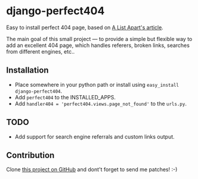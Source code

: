 django-perfect404
=================

Easy to install perfect 404 page, based on [A List Apart's article][article].

The main goal of this small project — to provide a simple but flexible
way to add an excellent 404 page, which handles referers, broken links,
searches from different engines, etc..

Installation
------------

* Place somewhere in your python path or install using `easy_install django-perfect404`.
* Add `perfect404` to the INSTALLED_APPS.
* Add `handler404 = 'perfect404.views.page_not_found'` to the `urls.py`.

TODO
----

* Add support for search engine referrals and custom links output.

Contribution
------------

Clone [this project on GitHub][github] and dont't forget to send me patches! :-)

[github]: http://github.com/svetlyak40wt/django-perfect404/
[article]: http://www.alistapart.com/articles/perfect404/
